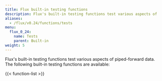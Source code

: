 ```yaml
---
title: Flux built-in testing functions
description: Flux's built-in testing functions test various aspects of piped-forward data.
aliases:
  - /flux/v0.24/functions/tests
menu:
  flux_0_24:
    name: Tests
    parent: Built-in
weight: 5
---
```


Flux's built-in testing functions test various aspects of piped-forward data.
The following built-in testing functions are available:

{{< function-list >}}
